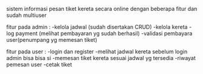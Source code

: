 sistem informasi pesan tiket kereta secara online 
dengan beberapa fitur dan sudah multiuser

fitur pada admin : 
-kelola jadwal (sudah disertakan CRUD)
-kelola kereta
-log payment (melihat pembayaran yg sudah berhasil)
-validasi pembayara user(penumpang yg memesan tiket)

fitur pada user : 
-login dan register
-melihat jadwal kereta sebelum login admin bisa bisa si
-memesan tiket kereta sesuai jadwal yg tersedia
-riwayat pemesan user
-cetak tiket
